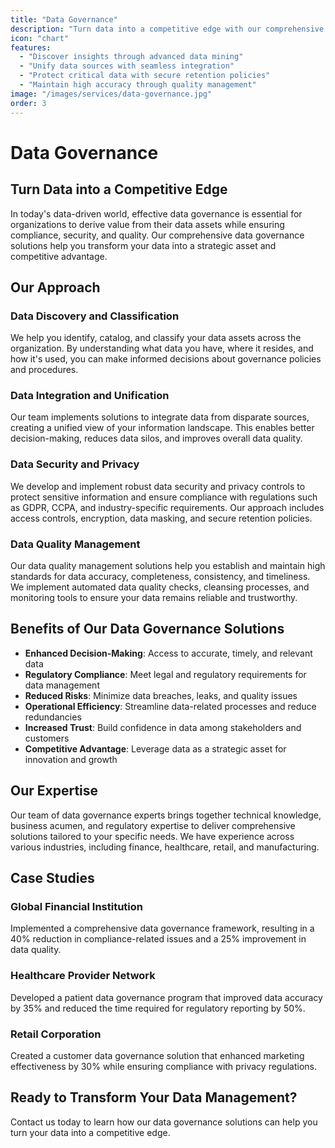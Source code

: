 ```yaml
---
title: "Data Governance"
description: "Turn data into a competitive edge with our comprehensive data governance solutions. We help organizations discover insights through advanced data mining, unify data sources with seamless integration, protect critical data with secure retention policies, and maintain high accuracy through quality management."
icon: "chart"
features:
  - "Discover insights through advanced data mining"
  - "Unify data sources with seamless integration"
  - "Protect critical data with secure retention policies"
  - "Maintain high accuracy through quality management"
image: "/images/services/data-governance.jpg"
order: 3
---
```


# Data Governance

## Turn Data into a Competitive Edge

In today's data-driven world, effective data governance is essential for organizations to derive value from their data assets while ensuring compliance, security, and quality. Our comprehensive data governance solutions help you transform your data into a strategic asset and competitive advantage.

## Our Approach

### Data Discovery and Classification

We help you identify, catalog, and classify your data assets across the organization. By understanding what data you have, where it resides, and how it's used, you can make informed decisions about governance policies and procedures.

### Data Integration and Unification

Our team implements solutions to integrate data from disparate sources, creating a unified view of your information landscape. This enables better decision-making, reduces data silos, and improves overall data quality.

### Data Security and Privacy

We develop and implement robust data security and privacy controls to protect sensitive information and ensure compliance with regulations such as GDPR, CCPA, and industry-specific requirements. Our approach includes access controls, encryption, data masking, and secure retention policies.

### Data Quality Management

Our data quality management solutions help you establish and maintain high standards for data accuracy, completeness, consistency, and timeliness. We implement automated data quality checks, cleansing processes, and monitoring tools to ensure your data remains reliable and trustworthy.

## Benefits of Our Data Governance Solutions

- **Enhanced Decision-Making**: Access to accurate, timely, and relevant data
- **Regulatory Compliance**: Meet legal and regulatory requirements for data management
- **Reduced Risks**: Minimize data breaches, leaks, and quality issues
- **Operational Efficiency**: Streamline data-related processes and reduce redundancies
- **Increased Trust**: Build confidence in data among stakeholders and customers
- **Competitive Advantage**: Leverage data as a strategic asset for innovation and growth

## Our Expertise

Our team of data governance experts brings together technical knowledge, business acumen, and regulatory expertise to deliver comprehensive solutions tailored to your specific needs. We have experience across various industries, including finance, healthcare, retail, and manufacturing.

## Case Studies

### Global Financial Institution

Implemented a comprehensive data governance framework, resulting in a 40% reduction in compliance-related issues and a 25% improvement in data quality.

### Healthcare Provider Network

Developed a patient data governance program that improved data accuracy by 35% and reduced the time required for regulatory reporting by 50%.

### Retail Corporation

Created a customer data governance solution that enhanced marketing effectiveness by 30% while ensuring compliance with privacy regulations.

## Ready to Transform Your Data Management?

Contact us today to learn how our data governance solutions can help you turn your data into a competitive edge.
